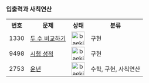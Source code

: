 ### 입출력과 사칙연산

<table>
    <tr>
        <th style="text-align: center">번호</th>
        <th style="text-align: center">문제</th>
        <th style="text-align: center">상태</th>
        <th style="text-align: center">분류</th>
    </tr>
    <tr>
        <td align="center">1330</td>
        <td><a href="https://www.acmicpc.net/problem/1330">두 수 비교하기</a></td>
        <td align="center"><a href="https://github.com/imyoi/daily-algorithm/tree/master/src/main/java/baekjoon/step2/Step2.java"><img width="36" alt="baekjoon_2" src="https://user-images.githubusercontent.com/104837715/172054906-2b63433e-01bd-4a86-8824-0805e31c6fed.png"></a></td>
        <td>구현</td>
    </tr>
    <tr>
        <td align="center">9498</td>
        <td><a href="https://www.acmicpc.net/problem/9498">시험 성적</a></td>
        <td align="center"><a href="https://github.com/imyoi/daily-algorithm/tree/master/src/main/java/baekjoon/step2/Step2.java"><img width="36" alt="baekjoon_2" src="https://user-images.githubusercontent.com/104837715/172054906-2b63433e-01bd-4a86-8824-0805e31c6fed.png"></a></td>
        <td>구현</td>
    </tr>
    <tr>
        <td align="center">2753</td>
        <td><a href="https://www.acmicpc.net/problem/2753">윤년</a></td>
        <td align="center"><a href="https://github.com/imyoi/daily-algorithm/tree/master/src/main/java/baekjoon/step2/Step2.java"><img width="36" alt="baekjoon_2" src="https://user-images.githubusercontent.com/104837715/172054906-2b63433e-01bd-4a86-8824-0805e31c6fed.png"></a></td>
        <td>수학, 구현, 사칙연산</td>
    </tr>
</table>
